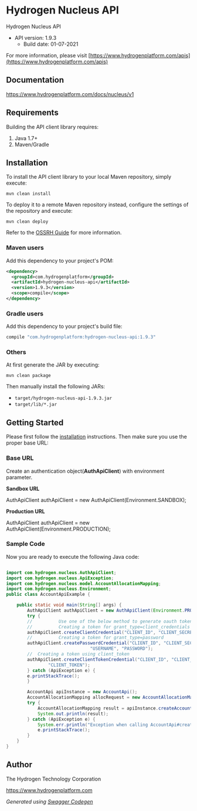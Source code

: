# Hydrogen Nucleus API

Hydrogen Nucleus API
- API version: 1.9.3
  - Build date: 01-07-2021

For more information, please visit [https://www.hydrogenplatform.com/apis](https://www.hydrogenplatform.com/apis)

## Documentation

https://www.hydrogenplatform.com/docs/nucleus/v1

## Requirements

Building the API client library requires:
1. Java 1.7+
2. Maven/Gradle

## Installation

To install the API client library to your local Maven repository, simply execute:

```shell
mvn clean install
```

To deploy it to a remote Maven repository instead, configure the settings of the repository and execute:

```shell
mvn clean deploy
```

Refer to the [OSSRH Guide](http://central.sonatype.org/pages/ossrh-guide.html) for more information.

### Maven users

Add this dependency to your project's POM:

```xml
<dependency>
  <groupId>com.hydrogenplatform</groupId>
  <artifactId>hydrogen-nucleus-api</artifactId>
  <version>1.9.3</version>
  <scope>compile</scope>
</dependency>
```

### Gradle users

Add this dependency to your project's build file:

```groovy
compile "com.hydrogenplatform:hydrogen-nucleus-api:1.9.3"
```

### Others

At first generate the JAR by executing:

```shell
mvn clean package
```

Then manually install the following JARs:

* `target/hydrogen-nucleus-api-1.9.3.jar`
* `target/lib/*.jar`

## Getting Started

Please first follow the [installation](#installation) instructions. Then make sure you use the proper base URL:

### Base URL
Create an authentication object(**AuthApiClient**) with environment parameter.

**Sandbox URL**

AuthApiClient authApiClient = new AuthApiClient(Environment.SANDBOX);

**Production URL**

AuthApiClient authApiClient = new AuthApiClient(Environment.PRODUCTION);

### Sample Code
Now you are ready to execute the following Java code:

```java

import com.hydrogen.nucleus.AuthApiClient;
import com.hydrogen.nucleus.ApiException;
import com.hydrogen.nucleus.model.AccountAllocationMapping;
import com.hydrogen.nucleus.Environment;
public class AccountApiExample {

    public static void main(String[] args) {
        AuthApiClient authApiClient = new AuthApiClient(Environment.PRODUCTION);
        try {
        //          Use one of the below method to generate oauth token        
        //          Creating a token for grant_type=client_credentials            
        authApiClient.createClientCredential("CLIENT_ID", "CLIENT_SECRET");
        //          Creating a token for grant_type=password
        authApiClient.createPasswordCredential("CLIENT_ID", "CLIENT_SECRET",
                                "USERNAME", "PASSWORD");     
        //  Creating a token using client_token
        authApiClient.createClientTokenCredential("CLIENT_ID", "CLIENT_SECRET",
                "CLIENT_TOKEN");      
        } catch (ApiException e) {
        e.printStackTrace();
        }

        AccountApi apiInstance = new AccountApi();
        AccountAllocationMapping allocRequest = new AccountAllocationMapping(); // AccountAllocationMapping | allocRequest
        try {
            AccountAllocationMapping result = apiInstance.createAccountAllocationMappingUsingPost(allocRequest);
            System.out.println(result);
        } catch (ApiException e) {
            System.err.println("Exception when calling AccountApi#createAccountAllocationMappingUsingPost");
            e.printStackTrace();
        }
    }
}

```

## Author
The Hydrogen Technology Corporation

https://www.hydrogenplatform.com

*Generated using [Swagger Codegen](https://github.com/swagger-api/swagger-codegen)*
